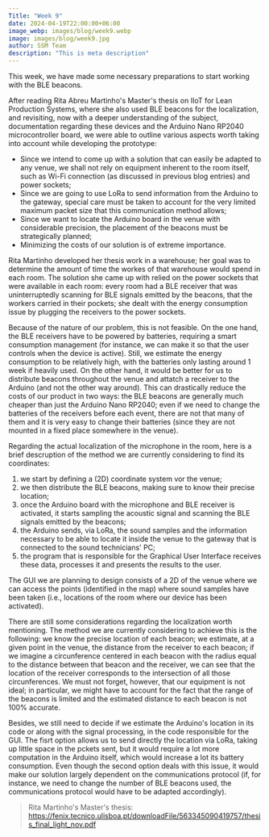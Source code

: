 ```yaml
---
Title: "Week 9"
date: 2024-04-19T22:00:00+06:00
image_webp: images/blog/week9.webp
image: images/blog/week9.jpg
author: SSM Team
description: "This is meta description"
---
```


This week, we have made some necessary preparations to start working with the BLE beacons.

After reading Rita Abreu Martinho's Master's thesis on IIoT for Lean Production Systems, where she also used BLE beacons for the localization, and revisiting, now with a deeper understanding of the subject, documentation regarding these devices and the Arduino Nano RP2040 microcontroller board, we were able to outline various aspects worth taking into account while developing the prototype:
* Since we intend to come up with a solution that can easily be adapted to any venue, we shall not rely on equipment inherent to the room itself, such as Wi-Fi connection (as discussed in previous blog entries) and power sockets;
* Since we are going to use LoRa to send information from the Arduino to the gateway, special care must be taken to account for the very limited maximum packet size that this communication method allows; 
* Since we want to locate the Arduino board in the venue with considerable precision, the placement of the beacons must be strategically planned; 
* Minimizing the costs of our solution is of extreme importance.


Rita Martinho developed her thesis work in a warehouse; her goal was to determine the amount of time the workes of that warehouse would spend in each room. The solution she came up with relied on the power sockets that were available in each room: every room had a BLE receiver that was uninterruptedly scanning for BLE signals emitted by the beacons, that the workers carried in their pockets; she dealt with the energy consumption issue by plugging the receivers to the power sockets.

Because of the nature of our problem, this is not feasible. 
On the one hand, the BLE receivers have to be powered by batteries, requiring a smart consumption management (for instance, we can make it so that the user controls when the device is active). Still, we estimate the energy consumption to be relatively high, with the batteries only lasting around 1 week if heavily used.
On the other hand, it would be better for us to distribute beacons throughout the venue and attatch a receiver to the Arduino (and not the other way around). This can drastically reduce the costs of our product in two ways: the BLE beacons are generally much cheaper than just the Arduino Nano RP2040; even if we need to change the batteries of the receivers before each event, there are not that many of them and it is very easy to change their batteries (since they are not mounted in a fixed place somewhere in the venue). 

Regarding the actual localization of the microphone in the room, here is a brief descruption of the method we are currently considering to find its coordinates:
1. we start by defining a (2D) coordinate system vor the venue;
2. we then distribute the BLE beacons, making sure to know their precise location;
3. once the Arduino board with the microphone and BLE receiver is activated, it starts sampling the acoustic signal and scanning the BLE signals emitted by the beacons;
4. the Arduino sends, via LoRa, the sound samples and the information necessary to be able to locate it inside the venue to the gateway that is connected to the sound technicians' PC;
5. the program that is responsible for the Graphical User Interface receives these data, processes it and presents the results to the user.

The GUI we are planning to design consists of a 2D of the venue where we can access the points (identified in the map) where sound samples have been taken (i.e., locations of the room where our device has been activated).

There are still some considerations regarding the localization worth mentioning. The method we are currently considering to achieve this is the following: we know the precise location of each beacon; we estimate, at a given point in the venue, the distance from the receiver to each beacon; if we imagine a circunference centered in each beacon with the radius equal to the distance between that beacon and the receiver, we can see that the location of the receiver corresponds to the intersection of all those circunferences. We must not forget, however, that our equipment is not ideal; in particular, we might have to account for the fact that the range of the beacons is limited and the estimated distance to each beacon is not 100% accurate. 

Besides, we still need to decide if we estimate the Arduino's location in its code or along with the signal processing, in the code responsible for the GUI. The fisrt option allows us to send directly the location via LoRa, taking up little space in the pckets sent, but it would require a lot more computation in the Arduino itself, which would increase a lot its battery consumption. Even though the second option deals with this issue, it would make our solution largely dependent on the communications protocol (if, for instance, we need to change the number of BLE beacons used, the communications protocol would have to be adapted accordingly).

> Rita Martinho's Master's thesis: https://fenix.tecnico.ulisboa.pt/downloadFile/563345090419757/thesis_final_light_nov.pdf